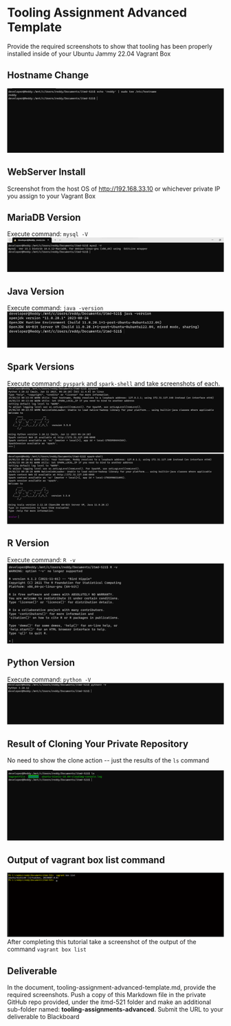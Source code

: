 # Tooling Assignment Advanced Template

Provide the required screenshots to show that tooling has been properly installed inside of your Ubuntu Jammy 22.04 Vagrant Box

## Hostname Change

![Hostname](https://github.com/deepakreddy22/illinoistech-itm/blob/main/itmd-521/images/host.png)
## WebServer Install

Screenshot from the host OS of http://192.168.33.10  or whichever private IP you assign to your Vagrant Box

## MariaDB Version


Execute command: `mysql -V`
![MAriaDB Version](https://github.com/deepakreddy22/illinoistech-itm/blob/main/itmd-521/images/maria.png)
## Java Version

Execute command: `java -version`
![Java Version](https://github.com/deepakreddy22/illinoistech-itm/blob/main/itmd-521/images/java_version.png)
## Spark Versions

Execute command: `pyspark` and `spark-shell` and take screenshots of each.
![pyspark](https://github.com/deepakreddy22/illinoistech-itm/blob/main/itmd-521/images/spark.png)
![spark shell](https://github.com/deepakreddy22/illinoistech-itm/blob/main/itmd-521/images/spark-shell.png)
## R Version

Execute command: `R -v`
![R version](https://github.com/deepakreddy22/illinoistech-itm/blob/main/itmd-521/images/R%20-v.png)
## Python Version

Execute command: `python -V`
![Python](https://github.com/deepakreddy22/illinoistech-itm/blob/main/itmd-521/images/python3%20-V.png)
## Result of Cloning Your Private Repository

No need to show the clone action -- just the results of the `ls` command

![clone](https://github.com/deepakreddy22/illinoistech-itm/blob/main/itmd-521/images/clone.png)

## Output of vagrant box list command
![Output of vagrant](https://github.com/deepakreddy22/illinoistech-itm/blob/main/itmd-521/images/vagrant_list.png)
After completing this tutorial take a screenshot of the output of the command ```vagrant box list```

## Deliverable

In the document, tooling-assignment-advanced-template.md, provide the required screenshots. Push a copy of this Markdown file in the private GitHub repo provided, under the itmd-521 folder and make an additional sub-folder named: **tooling-assignments-advanced**.  Submit the URL to your deliverable to Blackboard
